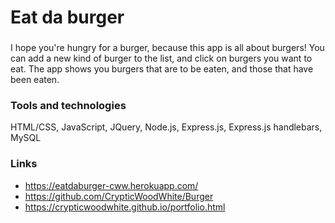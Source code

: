 # Eat da burger

###
I hope you're hungry for a burger, because this app is all about burgers! You can add a new kind of burger to the list, and click on burgers you want to eat. The app shows you burgers that are to be eaten, and those that have been eaten.

### Tools and technologies
HTML/CSS, JavaScript, JQuery, Node.js, Express.js, Express.js handlebars, MySQL

### Links
- https://eatdaburger-cww.herokuapp.com/
- https://github.com/CrypticWoodWhite/Burger
- https://crypticwoodwhite.github.io/portfolio.html
